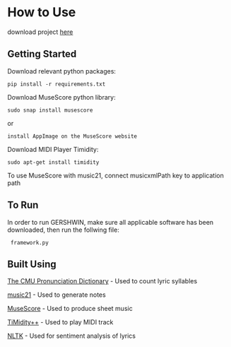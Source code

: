 # How to Use

download project [here](https://github.com/sd19spring/final-project-annie-eriel-joanna-madi)


## Getting Started

Download relevant python packages:
```
pip install -r requirements.txt
```

Download MuseScore python library:
```
sudo snap install musescore
```
or
```
install AppImage on the MuseScore website
```

Download MIDI Player Timidity:
```
sudo apt-get install timidity
```

To use MuseScore with music21, connect musicxmlPath key to application path

## To Run

In order to run GERSHWIN, make sure all applicable software has been downloaded, then run the follwing file:
```
 framework.py
```

## Built Using

[The CMU Pronunciation Dictionary](http://www.speech.cs.cmu.edu/cgi-bin/cmudict) - Used to count lyric syllables

[music21](https://web.mit.edu/music21/) - Used to generate notes

[MuseScore](https://musescore.org/en) - Used to produce sheet music

[TiMidity++](http://timidity.sourceforge.net/) - Used to play MIDI track

[NLTK](https://www.nltk.org/) - Used for sentiment analysis of lyrics
